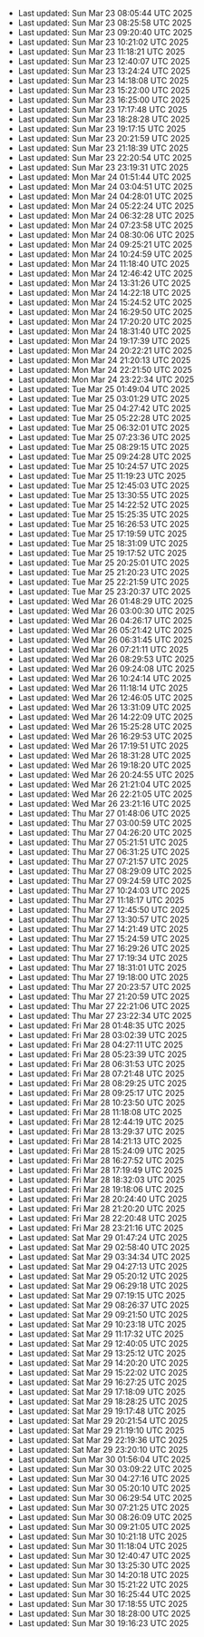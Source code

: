
- Last updated: Sun Mar 23 08:05:44 UTC 2025
- Last updated: Sun Mar 23 08:25:58 UTC 2025
- Last updated: Sun Mar 23 09:20:40 UTC 2025
- Last updated: Sun Mar 23 10:21:02 UTC 2025
- Last updated: Sun Mar 23 11:18:21 UTC 2025
- Last updated: Sun Mar 23 12:40:07 UTC 2025
- Last updated: Sun Mar 23 13:24:24 UTC 2025
- Last updated: Sun Mar 23 14:18:08 UTC 2025
- Last updated: Sun Mar 23 15:22:00 UTC 2025
- Last updated: Sun Mar 23 16:25:00 UTC 2025
- Last updated: Sun Mar 23 17:17:48 UTC 2025
- Last updated: Sun Mar 23 18:28:28 UTC 2025
- Last updated: Sun Mar 23 19:17:15 UTC 2025
- Last updated: Sun Mar 23 20:21:59 UTC 2025
- Last updated: Sun Mar 23 21:18:39 UTC 2025
- Last updated: Sun Mar 23 22:20:54 UTC 2025
- Last updated: Sun Mar 23 23:19:31 UTC 2025
- Last updated: Mon Mar 24 01:51:44 UTC 2025
- Last updated: Mon Mar 24 03:04:51 UTC 2025
- Last updated: Mon Mar 24 04:28:01 UTC 2025
- Last updated: Mon Mar 24 05:22:24 UTC 2025
- Last updated: Mon Mar 24 06:32:28 UTC 2025
- Last updated: Mon Mar 24 07:23:58 UTC 2025
- Last updated: Mon Mar 24 08:30:06 UTC 2025
- Last updated: Mon Mar 24 09:25:21 UTC 2025
- Last updated: Mon Mar 24 10:24:59 UTC 2025
- Last updated: Mon Mar 24 11:18:40 UTC 2025
- Last updated: Mon Mar 24 12:46:42 UTC 2025
- Last updated: Mon Mar 24 13:31:26 UTC 2025
- Last updated: Mon Mar 24 14:22:18 UTC 2025
- Last updated: Mon Mar 24 15:24:52 UTC 2025
- Last updated: Mon Mar 24 16:29:50 UTC 2025
- Last updated: Mon Mar 24 17:20:20 UTC 2025
- Last updated: Mon Mar 24 18:31:40 UTC 2025
- Last updated: Mon Mar 24 19:17:39 UTC 2025
- Last updated: Mon Mar 24 20:22:21 UTC 2025
- Last updated: Mon Mar 24 21:20:13 UTC 2025
- Last updated: Mon Mar 24 22:21:50 UTC 2025
- Last updated: Mon Mar 24 23:22:34 UTC 2025
- Last updated: Tue Mar 25 01:49:04 UTC 2025
- Last updated: Tue Mar 25 03:01:29 UTC 2025
- Last updated: Tue Mar 25 04:27:42 UTC 2025
- Last updated: Tue Mar 25 05:22:28 UTC 2025
- Last updated: Tue Mar 25 06:32:01 UTC 2025
- Last updated: Tue Mar 25 07:23:36 UTC 2025
- Last updated: Tue Mar 25 08:29:15 UTC 2025
- Last updated: Tue Mar 25 09:24:28 UTC 2025
- Last updated: Tue Mar 25 10:24:57 UTC 2025
- Last updated: Tue Mar 25 11:19:23 UTC 2025
- Last updated: Tue Mar 25 12:45:03 UTC 2025
- Last updated: Tue Mar 25 13:30:55 UTC 2025
- Last updated: Tue Mar 25 14:22:52 UTC 2025
- Last updated: Tue Mar 25 15:25:35 UTC 2025
- Last updated: Tue Mar 25 16:26:53 UTC 2025
- Last updated: Tue Mar 25 17:19:59 UTC 2025
- Last updated: Tue Mar 25 18:31:09 UTC 2025
- Last updated: Tue Mar 25 19:17:52 UTC 2025
- Last updated: Tue Mar 25 20:25:01 UTC 2025
- Last updated: Tue Mar 25 21:20:23 UTC 2025
- Last updated: Tue Mar 25 22:21:59 UTC 2025
- Last updated: Tue Mar 25 23:20:37 UTC 2025
- Last updated: Wed Mar 26 01:48:29 UTC 2025
- Last updated: Wed Mar 26 03:00:30 UTC 2025
- Last updated: Wed Mar 26 04:26:17 UTC 2025
- Last updated: Wed Mar 26 05:21:42 UTC 2025
- Last updated: Wed Mar 26 06:31:45 UTC 2025
- Last updated: Wed Mar 26 07:21:11 UTC 2025
- Last updated: Wed Mar 26 08:29:53 UTC 2025
- Last updated: Wed Mar 26 09:24:08 UTC 2025
- Last updated: Wed Mar 26 10:24:14 UTC 2025
- Last updated: Wed Mar 26 11:18:14 UTC 2025
- Last updated: Wed Mar 26 12:46:05 UTC 2025
- Last updated: Wed Mar 26 13:31:09 UTC 2025
- Last updated: Wed Mar 26 14:22:09 UTC 2025
- Last updated: Wed Mar 26 15:25:28 UTC 2025
- Last updated: Wed Mar 26 16:29:53 UTC 2025
- Last updated: Wed Mar 26 17:19:51 UTC 2025
- Last updated: Wed Mar 26 18:31:28 UTC 2025
- Last updated: Wed Mar 26 19:18:20 UTC 2025
- Last updated: Wed Mar 26 20:24:55 UTC 2025
- Last updated: Wed Mar 26 21:21:04 UTC 2025
- Last updated: Wed Mar 26 22:21:05 UTC 2025
- Last updated: Wed Mar 26 23:21:16 UTC 2025
- Last updated: Thu Mar 27 01:48:06 UTC 2025
- Last updated: Thu Mar 27 03:00:59 UTC 2025
- Last updated: Thu Mar 27 04:26:20 UTC 2025
- Last updated: Thu Mar 27 05:21:51 UTC 2025
- Last updated: Thu Mar 27 06:31:25 UTC 2025
- Last updated: Thu Mar 27 07:21:57 UTC 2025
- Last updated: Thu Mar 27 08:29:09 UTC 2025
- Last updated: Thu Mar 27 09:24:59 UTC 2025
- Last updated: Thu Mar 27 10:24:03 UTC 2025
- Last updated: Thu Mar 27 11:18:17 UTC 2025
- Last updated: Thu Mar 27 12:45:50 UTC 2025
- Last updated: Thu Mar 27 13:30:57 UTC 2025
- Last updated: Thu Mar 27 14:21:49 UTC 2025
- Last updated: Thu Mar 27 15:24:59 UTC 2025
- Last updated: Thu Mar 27 16:29:26 UTC 2025
- Last updated: Thu Mar 27 17:19:34 UTC 2025
- Last updated: Thu Mar 27 18:31:01 UTC 2025
- Last updated: Thu Mar 27 19:18:00 UTC 2025
- Last updated: Thu Mar 27 20:23:57 UTC 2025
- Last updated: Thu Mar 27 21:20:59 UTC 2025
- Last updated: Thu Mar 27 22:21:06 UTC 2025
- Last updated: Thu Mar 27 23:22:34 UTC 2025
- Last updated: Fri Mar 28 01:48:35 UTC 2025
- Last updated: Fri Mar 28 03:02:39 UTC 2025
- Last updated: Fri Mar 28 04:27:11 UTC 2025
- Last updated: Fri Mar 28 05:23:39 UTC 2025
- Last updated: Fri Mar 28 06:31:53 UTC 2025
- Last updated: Fri Mar 28 07:21:48 UTC 2025
- Last updated: Fri Mar 28 08:29:25 UTC 2025
- Last updated: Fri Mar 28 09:25:17 UTC 2025
- Last updated: Fri Mar 28 10:23:50 UTC 2025
- Last updated: Fri Mar 28 11:18:08 UTC 2025
- Last updated: Fri Mar 28 12:44:19 UTC 2025
- Last updated: Fri Mar 28 13:29:37 UTC 2025
- Last updated: Fri Mar 28 14:21:13 UTC 2025
- Last updated: Fri Mar 28 15:24:09 UTC 2025
- Last updated: Fri Mar 28 16:27:52 UTC 2025
- Last updated: Fri Mar 28 17:19:49 UTC 2025
- Last updated: Fri Mar 28 18:32:03 UTC 2025
- Last updated: Fri Mar 28 19:18:06 UTC 2025
- Last updated: Fri Mar 28 20:24:40 UTC 2025
- Last updated: Fri Mar 28 21:20:20 UTC 2025
- Last updated: Fri Mar 28 22:20:48 UTC 2025
- Last updated: Fri Mar 28 23:21:16 UTC 2025
- Last updated: Sat Mar 29 01:47:24 UTC 2025
- Last updated: Sat Mar 29 02:58:40 UTC 2025
- Last updated: Sat Mar 29 03:34:34 UTC 2025
- Last updated: Sat Mar 29 04:27:13 UTC 2025
- Last updated: Sat Mar 29 05:20:12 UTC 2025
- Last updated: Sat Mar 29 06:29:18 UTC 2025
- Last updated: Sat Mar 29 07:19:15 UTC 2025
- Last updated: Sat Mar 29 08:26:37 UTC 2025
- Last updated: Sat Mar 29 09:21:50 UTC 2025
- Last updated: Sat Mar 29 10:23:18 UTC 2025
- Last updated: Sat Mar 29 11:17:32 UTC 2025
- Last updated: Sat Mar 29 12:40:05 UTC 2025
- Last updated: Sat Mar 29 13:25:12 UTC 2025
- Last updated: Sat Mar 29 14:20:20 UTC 2025
- Last updated: Sat Mar 29 15:22:02 UTC 2025
- Last updated: Sat Mar 29 16:27:25 UTC 2025
- Last updated: Sat Mar 29 17:18:09 UTC 2025
- Last updated: Sat Mar 29 18:28:25 UTC 2025
- Last updated: Sat Mar 29 19:17:48 UTC 2025
- Last updated: Sat Mar 29 20:21:54 UTC 2025
- Last updated: Sat Mar 29 21:19:10 UTC 2025
- Last updated: Sat Mar 29 22:19:36 UTC 2025
- Last updated: Sat Mar 29 23:20:10 UTC 2025
- Last updated: Sun Mar 30 01:56:04 UTC 2025
- Last updated: Sun Mar 30 03:09:22 UTC 2025
- Last updated: Sun Mar 30 04:27:16 UTC 2025
- Last updated: Sun Mar 30 05:20:10 UTC 2025
- Last updated: Sun Mar 30 06:29:54 UTC 2025
- Last updated: Sun Mar 30 07:21:25 UTC 2025
- Last updated: Sun Mar 30 08:26:09 UTC 2025
- Last updated: Sun Mar 30 09:21:05 UTC 2025
- Last updated: Sun Mar 30 10:21:18 UTC 2025
- Last updated: Sun Mar 30 11:18:04 UTC 2025
- Last updated: Sun Mar 30 12:40:47 UTC 2025
- Last updated: Sun Mar 30 13:25:30 UTC 2025
- Last updated: Sun Mar 30 14:20:18 UTC 2025
- Last updated: Sun Mar 30 15:21:22 UTC 2025
- Last updated: Sun Mar 30 16:25:44 UTC 2025
- Last updated: Sun Mar 30 17:18:55 UTC 2025
- Last updated: Sun Mar 30 18:28:00 UTC 2025
- Last updated: Sun Mar 30 19:16:23 UTC 2025
